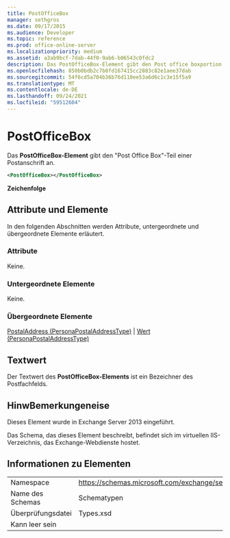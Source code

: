 ```yaml
---
title: PostOfficeBox
manager: sethgros
ms.date: 09/17/2015
ms.audience: Developer
ms.topic: reference
ms.prod: office-online-server
ms.localizationpriority: medium
ms.assetid: a3ab9bcf-7dab-44f0-9ab6-b06543c0fdc2
description: Das PostOfficeBox-Element gibt den Post office boxportion einer Postadresse an.
ms.openlocfilehash: 850b0bdb2c7b8fd167415cc2883c82e1aee37dab
ms.sourcegitcommit: 54f6cd5a704b36b76d110ee53a6d6c1c3e15f5a9
ms.translationtype: MT
ms.contentlocale: de-DE
ms.lasthandoff: 09/24/2021
ms.locfileid: "59512604"
---
```

# <a name="postofficebox"></a>PostOfficeBox

Das **PostOfficeBox-Element** gibt den "Post Office Box"-Teil einer Postanschrift an. 
  
```XML
<PostOfficeBox></PostOfficeBox>
```

 **Zeichenfolge**
## <a name="attributes-and-elements"></a>Attribute und Elemente

In den folgenden Abschnitten werden Attribute, untergeordnete und übergeordnete Elemente erläutert.
  
### <a name="attributes"></a>Attribute

Keine.
  
### <a name="child-elements"></a>Untergeordnete Elemente

Keine.
  
### <a name="parent-elements"></a>Übergeordnete Elemente

[PostalAddress (PersonaPostalAddressType)](postaladdress-personapostaladdresstype.md)  |  [Wert (PersonaPostalAddressType)](value-personapostaladdresstype.md)
  
## <a name="text-value"></a>Textwert

Der Textwert des **PostOfficeBox-Elements** ist ein Bezeichner des Postfachfelds. 
  
## <a name="remarks"></a>HinwBemerkungeneise

Dieses Element wurde in Exchange Server 2013 eingeführt.
  
Das Schema, das dieses Element beschreibt, befindet sich im virtuellen IIS-Verzeichnis, das Exchange-Webdienste hostet.
  
## <a name="element-information"></a>Informationen zu Elementen

|||
|:-----|:-----|
|Namespace  <br/> |https://schemas.microsoft.com/exchange/services/2006/types  <br/> |
|Name des Schemas  <br/> |Schematypen  <br/> |
|Überprüfungsdatei  <br/> |Types.xsd  <br/> |
|Kann leer sein  <br/> ||
   


